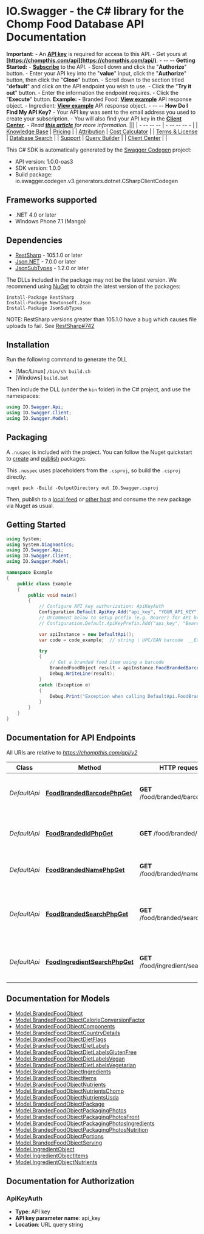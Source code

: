 # IO.Swagger - the C# library for the Chomp Food Database API Documentation

__Important:__   - An __[API key](https://chompthis.com/api/)__ is required for access to this API.   - Get yours at __[https://chompthis.com/api](https://chompthis.com/api/)__.  - -- --  __Getting Started:__   - __[Subscribe](https://chompthis.com/api/#pricing)__ to the API.   - Scroll down and click the \"__Authorize__\" button.   - Enter your API key into the \"__value__\" input, click the \"__Authorize__\" button, then click the \"__Close__\" button.   - Scroll down to the section titled \"__default__\" and click on the API endpoint you wish to use.   - Click the \"__Try it out__\" button.   - Enter the information the endpoint requires.   - Click the \"__Execute__\" button.  __Example:__    - Branded Food: __[View example](https://raw.githubusercontent.com/chompfoods/examples/master/branded-food-response-object.json)__ API response object.   - Ingredient: __[View example](https://raw.githubusercontent.com/chompfoods/examples/master/ingredient-response-object.json)__ API response object.  - -- --  __How Do I Find My API Key?__   - Your API key was sent to the email address you used to create your subscription.   - You will also find your API key in the __[Client Center](https://chompthis.com/api/manage.php)__.   - _Read __[this article](https://desk.zoho.com/portal/chompthis/kb/articles/how-do-i-find-my-api-key)__ for more information._  ||| | - -- -- -- | - -- -- -- - | | [Knowledge Base](https://desk.zoho.com/portal/chompthis/kb/chomp) | [Pricing](https://chompthis.com/api/) | | [Attribution](https://chompthis.com/api/docs/attribution.php) | [Cost Calculator](https://chompthis.com/api/cost-calculator.php) | | [Terms & License](https://chompthis.com/api/terms.php) | [Database Search](https://chompthis.com/api/lookup.php) | | [Support](https://chompthis.com/api/ticket-new.php) | [Query Builder](https://chompthis.com/api/build.php) | | [Client Center](https://chompthis.com/api/manage.php) | | 

This C# SDK is automatically generated by the [Swagger Codegen](https://github.com/swagger-api/swagger-codegen) project:

- API version: 1.0.0-oas3
- SDK version: 1.0.0
- Build package: io.swagger.codegen.v3.generators.dotnet.CSharpClientCodegen

<a name="frameworks-supported"></a>
## Frameworks supported
- .NET 4.0 or later
- Windows Phone 7.1 (Mango)

<a name="dependencies"></a>
## Dependencies
- [RestSharp](https://www.nuget.org/packages/RestSharp) - 105.1.0 or later
- [Json.NET](https://www.nuget.org/packages/Newtonsoft.Json/) - 7.0.0 or later
- [JsonSubTypes](https://www.nuget.org/packages/JsonSubTypes/) - 1.2.0 or later

The DLLs included in the package may not be the latest version. We recommend using [NuGet](https://docs.nuget.org/consume/installing-nuget) to obtain the latest version of the packages:
```
Install-Package RestSharp
Install-Package Newtonsoft.Json
Install-Package JsonSubTypes
```

NOTE: RestSharp versions greater than 105.1.0 have a bug which causes file uploads to fail. See [RestSharp#742](https://github.com/restsharp/RestSharp/issues/742)

<a name="installation"></a>
## Installation
Run the following command to generate the DLL
- [Mac/Linux] `/bin/sh build.sh`
- [Windows] `build.bat`

Then include the DLL (under the `bin` folder) in the C# project, and use the namespaces:
```csharp
using IO.Swagger.Api;
using IO.Swagger.Client;
using IO.Swagger.Model;
```
<a name="packaging"></a>
## Packaging

A `.nuspec` is included with the project. You can follow the Nuget quickstart to [create](https://docs.microsoft.com/en-us/nuget/quickstart/create-and-publish-a-package#create-the-package) and [publish](https://docs.microsoft.com/en-us/nuget/quickstart/create-and-publish-a-package#publish-the-package) packages.

This `.nuspec` uses placeholders from the `.csproj`, so build the `.csproj` directly:

```
nuget pack -Build -OutputDirectory out IO.Swagger.csproj
```

Then, publish to a [local feed](https://docs.microsoft.com/en-us/nuget/hosting-packages/local-feeds) or [other host](https://docs.microsoft.com/en-us/nuget/hosting-packages/overview) and consume the new package via Nuget as usual.

<a name="getting-started"></a>
## Getting Started

```csharp
using System;
using System.Diagnostics;
using IO.Swagger.Api;
using IO.Swagger.Client;
using IO.Swagger.Model;

namespace Example
{
    public class Example
    {
        public void main()
        {
            // Configure API key authorization: ApiKeyAuth
            Configuration.Default.ApiKey.Add("api_key", "YOUR_API_KEY");
            // Uncomment below to setup prefix (e.g. Bearer) for API key, if needed
            // Configuration.Default.ApiKeyPrefix.Add("api_key", "Bearer");

            var apiInstance = new DefaultApi();
            var code = code_example;  // string | UPC/EAN barcode  __Example:__ &code=0842234000988  __Tips:__    - Use our [food lookup tool](https://chompthis.com/api/lookup.php).   - Read [this article](https://desk.zoho.com/portal/chompthis/kb/articles/im-having-trouble-getting-matches-for-barcodes-what-can-id-do) for general tips and tricks. 

            try
            {
                // Get a branded food item using a barcode
                BrandedFoodObject result = apiInstance.FoodBrandedBarcodePhpGet(code);
                Debug.WriteLine(result);
            }
            catch (Exception e)
            {
                Debug.Print("Exception when calling DefaultApi.FoodBrandedBarcodePhpGet: " + e.Message );
            }
        }
    }
}
```

<a name="documentation-for-api-endpoints"></a>
## Documentation for API Endpoints

All URIs are relative to *https://chompthis.com/api/v2*

Class | Method | HTTP request | Description
------------ | ------------- | ------------- | -------------
*DefaultApi* | [**FoodBrandedBarcodePhpGet**](docs/DefaultApi.md#foodbrandedbarcodephpget) | **GET** /food/branded/barcode.php | Get a branded food item using a barcode
*DefaultApi* | [**FoodBrandedIdPhpGet**](docs/DefaultApi.md#foodbrandedidphpget) | **GET** /food/branded/id.php | Get a branded food item using an ID number
*DefaultApi* | [**FoodBrandedNamePhpGet**](docs/DefaultApi.md#foodbrandednamephpget) | **GET** /food/branded/name.php | Get a branded food item by name
*DefaultApi* | [**FoodBrandedSearchPhpGet**](docs/DefaultApi.md#foodbrandedsearchphpget) | **GET** /food/branded/search.php | Get data for branded food items using various search parameters
*DefaultApi* | [**FoodIngredientSearchPhpGet**](docs/DefaultApi.md#foodingredientsearchphpget) | **GET** /food/ingredient/search.php | Get raw/generic food ingredient item(s)

<a name="documentation-for-models"></a>
## Documentation for Models

 - [Model.BrandedFoodObject](docs/BrandedFoodObject.md)
 - [Model.BrandedFoodObjectCalorieConversionFactor](docs/BrandedFoodObjectCalorieConversionFactor.md)
 - [Model.BrandedFoodObjectComponents](docs/BrandedFoodObjectComponents.md)
 - [Model.BrandedFoodObjectCountryDetails](docs/BrandedFoodObjectCountryDetails.md)
 - [Model.BrandedFoodObjectDietFlags](docs/BrandedFoodObjectDietFlags.md)
 - [Model.BrandedFoodObjectDietLabels](docs/BrandedFoodObjectDietLabels.md)
 - [Model.BrandedFoodObjectDietLabelsGlutenFree](docs/BrandedFoodObjectDietLabelsGlutenFree.md)
 - [Model.BrandedFoodObjectDietLabelsVegan](docs/BrandedFoodObjectDietLabelsVegan.md)
 - [Model.BrandedFoodObjectDietLabelsVegetarian](docs/BrandedFoodObjectDietLabelsVegetarian.md)
 - [Model.BrandedFoodObjectIngredients](docs/BrandedFoodObjectIngredients.md)
 - [Model.BrandedFoodObjectItems](docs/BrandedFoodObjectItems.md)
 - [Model.BrandedFoodObjectNutrients](docs/BrandedFoodObjectNutrients.md)
 - [Model.BrandedFoodObjectNutrientsChomp](docs/BrandedFoodObjectNutrientsChomp.md)
 - [Model.BrandedFoodObjectNutrientsUsda](docs/BrandedFoodObjectNutrientsUsda.md)
 - [Model.BrandedFoodObjectPackage](docs/BrandedFoodObjectPackage.md)
 - [Model.BrandedFoodObjectPackagingPhotos](docs/BrandedFoodObjectPackagingPhotos.md)
 - [Model.BrandedFoodObjectPackagingPhotosFront](docs/BrandedFoodObjectPackagingPhotosFront.md)
 - [Model.BrandedFoodObjectPackagingPhotosIngredients](docs/BrandedFoodObjectPackagingPhotosIngredients.md)
 - [Model.BrandedFoodObjectPackagingPhotosNutrition](docs/BrandedFoodObjectPackagingPhotosNutrition.md)
 - [Model.BrandedFoodObjectPortions](docs/BrandedFoodObjectPortions.md)
 - [Model.BrandedFoodObjectServing](docs/BrandedFoodObjectServing.md)
 - [Model.IngredientObject](docs/IngredientObject.md)
 - [Model.IngredientObjectItems](docs/IngredientObjectItems.md)
 - [Model.IngredientObjectNutrients](docs/IngredientObjectNutrients.md)

<a name="documentation-for-authorization"></a>
## Documentation for Authorization

<a name="ApiKeyAuth"></a>
### ApiKeyAuth

- **Type**: API key
- **API key parameter name**: api_key
- **Location**: URL query string

